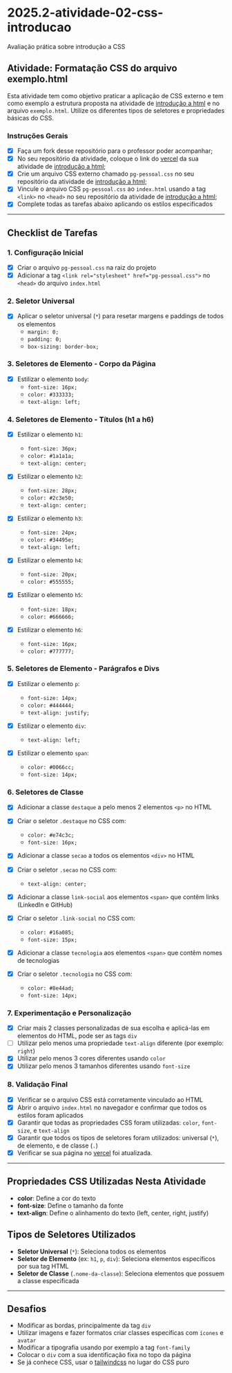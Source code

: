 # 2025.2-atividade-02-css-introducao
Avaliação prática sobre introdução a CSS

## Atividade: Formatação CSS do arquivo exemplo.html

Esta atividade tem como objetivo praticar a aplicação de CSS externo e tem como exemplo a estrutura proposta na atividade de [introdução a html](https://github.com/tads-webdesign/2025.2-atividade-01-html-introducao) e no arquivo `exemplo.html`.
Utilize os diferentes tipos de seletores e propriedades básicas do CSS.

### Instruções Gerais
- [X] Faça um fork desse repositório para o professor poder acompanhar;
- [X] No seu repositório da atividade, coloque o link do [vercel](https://vercel.com/) da sua atividade de [introdução a html](https://github.com/tads-webdesign/2025.2-atividade-01-html-introducao);
- [X] Crie um arquivo CSS externo chamado `pg-pessoal.css` no seu repositório da atividade de [introdução a html](https://github.com/tads-webdesign/2025.2-atividade-01-html-introducao);
- [X] Vincule o arquivo CSS `pg-pessoal.css` ao `index.html` usando a tag `<link>` no `<head>` no seu repositório da atividade de [introdução a html](https://github.com/tads-webdesign/2025.2-atividade-01-html-introducao);
- [X] Complete todas as tarefas abaixo aplicando os estilos especificados

---

## Checklist de Tarefas

### 1. Configuração Inicial
- [X] Criar o arquivo `pg-pessoal.css` na raiz do projeto
- [X] Adicionar a tag `<link rel="stylesheet" href="pg-pessoal.css">` no `<head>` do arquivo `index.html`

### 2. Seletor Universal
- [X] Aplicar o seletor universal (`*`) para resetar margens e paddings de todos os elementos
  - `margin: 0;`
  - `padding: 0;`
  - `box-sizing: border-box;`

### 3. Seletores de Elemento - Corpo da Página
- [X] Estilizar o elemento `body`:
  - `font-size: 16px;`
  - `color: #333333;`
  - `text-align: left;`

### 4. Seletores de Elemento - Títulos (h1 a h6)
- [X] Estilizar o elemento `h1`:
  - `font-size: 36px;`
  - `color: #1a1a1a;`
  - `text-align: center;`

- [X] Estilizar o elemento `h2`:
  - `font-size: 28px;`
  - `color: #2c3e50;`
  - `text-align: center;`

- [X] Estilizar o elemento `h3`:
  - `font-size: 24px;`
  - `color: #34495e;`
  - `text-align: left;`

- [X] Estilizar o elemento `h4`:
  - `font-size: 20px;`
  - `color: #555555;`

- [X] Estilizar o elemento `h5`:
  - `font-size: 18px;`
  - `color: #666666;`

- [X] Estilizar o elemento `h6`:
  - `font-size: 16px;`
  - `color: #777777;`

### 5. Seletores de Elemento - Parágrafos e Divs
- [X] Estilizar o elemento `p`:
  - `font-size: 14px;`
  - `color: #444444;`
  - `text-align: justify;`

- [X] Estilizar o elemento `div`:
  - `text-align: left;`

- [X] Estilizar o elemento `span`:
  - `color: #0066cc;`
  - `font-size: 14px;`

### 6. Seletores de Classe
- [X] Adicionar a classe `destaque` a pelo menos 2 elementos `<p>` no HTML
- [X] Criar o seletor `.destaque` no CSS com:
  - `color: #e74c3c;`
  - `font-size: 16px;`

- [X] Adicionar a classe `secao` a todos os elementos `<div>` no HTML
- [X] Criar o seletor `.secao` no CSS com:
  - `text-align: center;`

- [X] Adicionar a classe `link-social` aos elementos `<span>` que contêm links (LinkedIn e GitHub)
- [X] Criar o seletor `.link-social` no CSS com:
  - `color: #16a085;`
  - `font-size: 15px;`

- [X] Adicionar a classe `tecnologia` aos elementos `<span>` que contêm nomes de tecnologias
- [X] Criar o seletor `.tecnologia` no CSS com:
  - `color: #8e44ad;`
  - `font-size: 14px;`

### 7. Experimentação e Personalização
- [X] Criar mais 2 classes personalizadas de sua escolha e aplicá-las em elementos do HTML, pode ser as tags `div`
- [ ] Utilizar pelo menos uma propriedade `text-align` diferente (por exemplo: `right`)
- [X] Utilizar pelo menos 3 cores diferentes usando `color`
- [X] Utilizar pelo menos 3 tamanhos diferentes usando `font-size`

### 8. Validação Final
- [X] Verificar se o arquivo CSS está corretamente vinculado ao HTML
- [X] Abrir o arquivo `index.html` no navegador e confirmar que todos os estilos foram aplicados
- [X] Garantir que todas as propriedades CSS foram utilizadas: `color`, `font-size`, e `text-align`
- [X] Garantir que todos os tipos de seletores foram utilizados: universal (`*`), de elemento, e de classe (`.`)
- [X] Verificar se sua página no [vercel](https://vercel.com) foi atualizada.

---

## Propriedades CSS Utilizadas Nesta Atividade

- **color**: Define a cor do texto
- **font-size**: Define o tamanho da fonte
- **text-align**: Define o alinhamento do texto (left, center, right, justify)

## Tipos de Seletores Utilizados

- **Seletor Universal** (`*`): Seleciona todos os elementos
- **Seletor de Elemento** (ex: `h1`, `p`, `div`): Seleciona elementos específicos por sua tag HTML
- **Seletor de Classe** (`.nome-da-classe`): Seleciona elementos que possuem a classe especificada

---

## Desafios
- Modificar as bordas, principalmente da tag `div`
- Utilizar imagens e fazer formatos criar classes específicas com `ícones` e `avatar`
- Modificar a tipografia usando por exemplo a tag `font-family`
- Colocar o `div` com a sua identificação fixa no topo da página
- Se já conhece CSS, usar o [tailwindcss](https://tailwindcss.com/) no lugar do CSS puro
